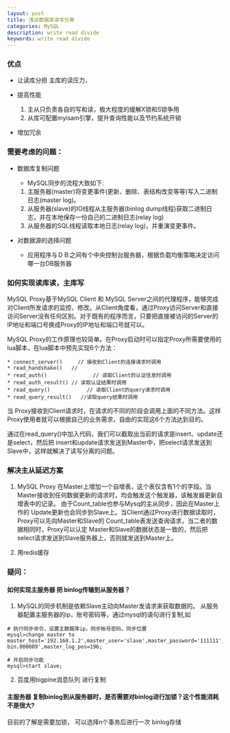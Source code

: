 ```yaml
---
layout: post
title: 浅谈数据库读写分离  
categories: MySQL
description: write read divide
keywords: write read divide
---
```



### 优点

- 让读库分担 主库的读压力，
- 提高性能

	1. 主从只负责各自的写和读，极大程度的缓解X锁和S锁争用
	2. 从库可配置myisam引擎，提升查询性能以及节约系统开销
- 增加冗余

### 需要考虑的问题：

- 数据库复制问题

     - MySQL同步的流程大致如下: 
     1. 主服务器(master)将变更事件(更新、删除、表结构改变等等)写入二进制日志(master log)。 
     2. 从服务器(slave)的IO线程从主服务器(binlog dump线程)获取二进制日志，并在本地保存一份自己的二进制日志(relay log) 	
     3. 从服务器的SQL线程读取本地日志(relay log)，并重演变更事件。

- 对数据源的选择问题
	- 应用程序与ＤＢ之间有个中央控制台服务器，根据负载均衡策略决定访问哪一台DB服务器

### 如何实现读库读，主库写

MySQL Proxy基于MySQL Client 和 MySQL Server之间的代理程序，能够完成对Client所发请求的监控、修改。从Client角度看，通过Proxy访问Server和直接访问Server没有任何区别。对于既有的程序而言，只要把直接被访问的Server的IP地址和端口号换成Proxy的IP地址和端口号就可以。

MySQL Proxy的工作原理也较简单。在Proxy启动时可以指定Proxy所需要使用的lua脚本，在lua脚本中预先实现6个方法： 

    * connect_server()     // 接收到Client的连接请求时调用 
    * read_handshake()   // 
    * read_auth()               // 读取Client的认证信息时调用 
    * read_auth_result() // 读取认证结果时调用 
    * read_query()            // 读取Client的query请求时调用 
    * read_query_result()   //读取query结果时调用 

当 Proxy接收到Client请求时，在请求的不同的阶段会调用上面的不同方法。这样Proxy使用者就可以根据自己的业务需求，自由的实现这6个方法达到目的。 

通过在read_query()中加入代码，我们可以截取出当前的请求是insert、update还是select，然后把 insert和update请求发送到Master中，把select请求发送到Slave中，这样就解决了读写分离的问题。

### 解决主从延迟方案

1. MySQL Proxy
在Master上增加一个自增表，这个表仅含有1个的字段。当Master接收到任何数据更新的请求时，均会触发这个触发器，该触发器更新自增表中的记录。
由于Count_table也参与Mysq的主从同步，因此在Master上作的 Update更新也会同步到Slave上。当Client通过Proxy进行数据读取时，Proxy可以先向Master和Slave的 Count_table表发送查询请求，当二者的数据相同时，Proxy可以认定 Master和Slave的数据状态是一致的，然后把select请求发送到Slave服务器上，否则就发送到Master上。

2. 用redis缓存

### 疑问：

#### 如何实现主服务器 把 binlog传输到从服务器？ 
1. MySQL的同步机制是依赖Slave主动向Master发请求来获取数据的。
从服务器配置主服务器的ip，账号密码等，通过mysql的语句进行复制,如
```
# 执行同步命令，设置主数据库ip，同步帐号密码，同步位置 
mysql>change master to master_host='192.168.1.2',master_user='slave',master_password='111111',master_log_file='mysql-bin.000009',master_log_pos=196; 
 
# 开启同步功能 
mysql>start slave;
```
2. 百度用bigpine消息队列 进行复制

#### 主服务器 复制binlog到从服务器时，是否需要对binlog进行加锁？这个性能消耗不是很大?
目前的了解是需要加锁，
可以选择n个事务后进行一次 binlog存储
